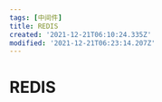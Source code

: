 ```yaml
---
tags: [中间件]
title: REDIS
created: '2021-12-21T06:10:24.335Z'
modified: '2021-12-21T06:23:14.207Z'
---
```


# REDIS
